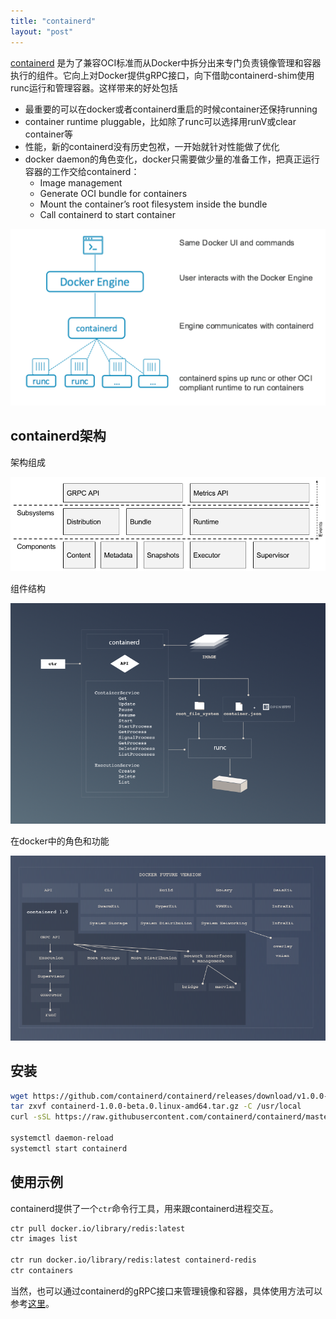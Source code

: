 ```yaml
---
title: "containerd"
layout: "post"
---
```


[containerd](https://containerd.io/) 是为了兼容OCI标准而从Docker中拆分出来专门负责镜像管理和容器执行的组件。它向上对Docker提供gRPC接口，向下借助containerd-shim使用runc运行和管理容器。这样带来的好处包括

* 最重要的可以在docker或者containerd重启的时候container还保持running
* container runtime pluggable，比如除了runc可以选择用runV或clear container等
* 性能，新的containerd没有历史包袱，一开始就针对性能做了优化
* docker daemon的角色变化，docker只需要做少量的准备工作，把真正运行容器的工作交给containerd：
  - Image management
  - Generate OCI bundle for containers
  - Mount the container’s root filesystem inside the bundle
  - Call containerd to start container



![](docker-v11.png)

## containerd架构

架构组成

![](containerd.png)

组件结构

![](chart-a.png)

在docker中的角色和功能

![](chart-d.png)

## 安装

```sh
wget https://github.com/containerd/containerd/releases/download/v1.0.0-beta.0/containerd-1.0.0-beta.0.linux-amd64.tar.gz
tar zxvf containerd-1.0.0-beta.0.linux-amd64.tar.gz -C /usr/local
curl -sSL https://raw.githubusercontent.com/containerd/containerd/master/containerd.service -o /lib/systemd/system/containerd.service

systemctl daemon-reload
systemctl start containerd
```

## 使用示例

containerd提供了一个`ctr`命令行工具，用来跟containerd进程交互。

```sh
ctr pull docker.io/library/redis:latest
ctr images list

ctr run docker.io/library/redis:latest containerd-redis
ctr containers
```

当然，也可以通过containerd的gRPC接口来管理镜像和容器，具体使用方法可以参考[这里](https://github.com/containerd/containerd/blob/master/docs/getting-started.md)。